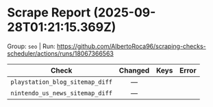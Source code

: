 # Scrape Report (2025-09-28T01:21:15.369Z)

Group: `seo`  |  Run: https://github.com/AlbertoRoca96/scraping-checks-scheduler/actions/runs/18067366563

| Check | Changed | Keys | Error |
|---|:---:|:--|:--|
| `playstation_blog_sitemap_diff` | — |  |  |
| `nintendo_us_news_sitemap_diff` | — |  |  |
